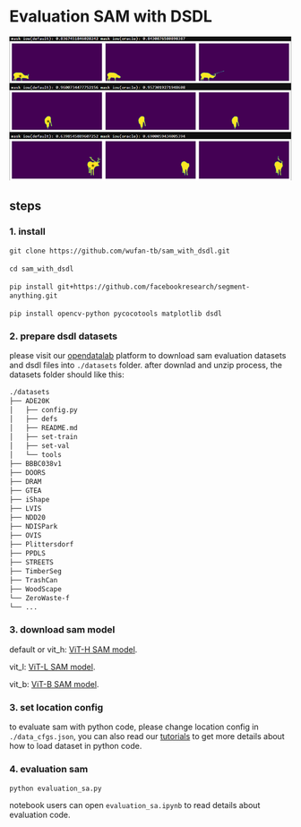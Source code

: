 # Evaluation SAM with DSDL

![demo](demo.png)

## steps

### 1. install

```
git clone https://github.com/wufan-tb/sam_with_dsdl.git

cd sam_with_dsdl

pip install git+https://github.com/facebookresearch/segment-anything.git

pip install opencv-python pycocotools matplotlib dsdl
```

### 2. prepare dsdl datasets

please visit our [opendatalab](https://opendatalab.com/) platform to download sam evaluation datasets and dsdl files into `./datasets` folder. after downlad and unzip process, the datasets folder should like this:

```
./datasets
├── ADE20K
│   ├── config.py
│   ├── defs
│   ├── README.md
│   ├── set-train
│   ├── set-val
│   └── tools
├── BBBC038v1
├── DOORS
├── DRAM
├── GTEA
├── iShape
├── LVIS
├── NDD20
├── NDISPark
├── OVIS
├── Plittersdorf
├── PPDLS
├── STREETS
├── TimberSeg
├── TrashCan
├── WoodScape
└── ZeroWaste-f
└── ...
```

### 3. download sam model

default or vit_h: [ViT-H SAM model](https://dl.fbaipublicfiles.com/segment_anything/sam_vit_h_4b8939.pth).  

vit_l: [ViT-L SAM model](https://dl.fbaipublicfiles.com/segment_anything/sam_vit_l_0b3195.pth).  

vit_b: [ViT-B SAM model](https://dl.fbaipublicfiles.com/segment_anything/sam_vit_b_01ec64.pth).


### 3. set location config

to evaluate sam with python code, please change location config in `./data_cfgs.json`, you can also read our [tutorials](https://opendatalab.github.io/dsdl-docs/getting_started/quick_start/) to get more details about how to load dataset in python code.

### 4. evaluation sam

```
python evaluation_sa.py
```
notebook users can open `evaluation_sa.ipynb` to read details about evaluation code.